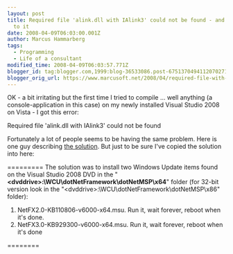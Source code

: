 ```yaml
---
layout: post
title: Required file 'alink.dll with IAlink3' could not be found - and the solution
  to it
date: 2008-04-09T06:03:00.001Z
author: Marcus Hammarberg
tags:
  - Programming
  - Life of a consultant
modified_time: 2008-04-09T06:03:57.771Z
blogger_id: tag:blogger.com,1999:blog-36533086.post-6751370494112070271
blogger_orig_url: https://www.marcusoft.net/2008/04/required-file-with-ialink3-could-not-be.html
---
```


OK - a bit irritating but the first time I tried to compile ... well
anything (a console-application in this case) on my newly installed
Visual Studio 2008 on Vista - I got this error:

Required file 'alink.dll with IAlink3' could not be found

Fortunately a lot of people seems to be having the same problem. Here is
one guy describing <a
href="http://vladsnotes.hrybok.com/PermaLink,guid,c21d581f-9b92-41d8-8196-d8e4c05e7943.aspx"
target="_blank">the solution</a>. But just to be sure I've copied the
solution into here:

=========
The solution was to install two Windows Update items found on the Visual
Studio 2008 DVD in the
"**\<dvddrive\>:\WCU\dotNetFramework\dotNetMSP\x64**" folder (for 32-bit
version look in the "\<dvddrive\>:\WCU\dotNetFramework\dotNetMSP\x86"
folder):

1. NetFX2.0-KB110806-v6000-x64.msu. Run it, wait forever, reboot when
it's done.
2. NetFX3.0-KB929300-v6000-x64.msu. Run it, wait forever, reboot when
it's done

========
